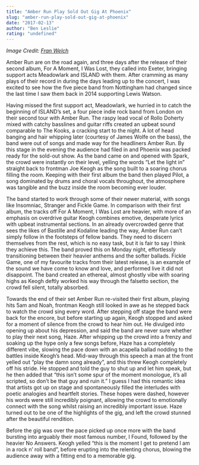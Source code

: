 ```yaml
---
title: "Amber Run Play Sold Out Gig At Phoenix"
slug: "amber-run-play-sold-out-gig-at-phoenix"
date: "2017-02-13"
author: "Ben Leslie"
rating: "undefined"
---
```


_Image Credit: [Fran Welch](http://www.gigslutz.co.uk/amber-run-live-koko-17-11-13-a-mothers-review/)_

Amber Run are on the road again, and three days after the release of their second album, For A Moment, I Was Lost, they called into Exeter, bringing support acts Meadowlark and ISLAND with them. After cramming as many plays of their record in during the days leading up to the concert, I was excited to see how the five piece band from Nottingham had changed since the last time I saw them back in 2014 supporting Lewis Watson.

Having missed the first support act, Meadowlark, we hurried in to catch the beginning of ISLAND’s set, a four piece indie rock band from London on their second tour with Amber Run. The raspy lead vocal of Rollo Doherty mixed with catchy basslines and guitar riffs created an upbeat sound comparable to The Kooks, a cracking start to the night. A lot of head banging and hair whipping later (courtesy of James Wolfe on the bass), the band were out of songs and made way for the headliners Amber Run. By this stage in the evening the audience had filed in and Phoenix was packed ready for the sold-out show. As the band came on and opened with Spark, the crowd were instantly on their level, yelling the words “Let the light in” straight back to frontman Joe Keogh as the song built to a soaring chorus filling the room. Keeping with their first album the band then played Pilot, a song dominated by drums and choral vocals throughout, the atmosphere was tangible and the buzz inside the room becoming ever louder.

The band started to work through some of their newer material, with songs like Insomniac, Stranger and Fickle Game. In comparison with their first album, the tracks off For A Moment, I Was Lost are heavier, with more of an emphasis on overdrive guitar Keogh combines emotive, desperate lyrics with upbeat instrumental sections. In an already overcrowded genre that sees the likes of Bastille and Kodaline leading the way, Amber Run can’t simply follow in the footsteps of fellow bands. They need to discern themselves from the rest, which is no easy task, but it is fair to say I think they achieve this. The band proved this on Monday night, effortlessly transitioning between their heavier anthems and the softer ballads. Fickle Game, one of my favourite tracks from their latest release, is an example of the sound we have come to know and love, and performed live it did not disappoint. The band created an ethereal, almost ghostly vibe with soaring highs as Keogh deftly worked his way through the falsetto section, the crowd fell silent, totally absorbed.

Towards the end of their set Amber Run re-visited their first album, playing hits 5am and Noah, frontman Keogh still looked in awe as he stepped back to watch the crowd sing every word. After stepping off stage the band were back for the encore, but before starting up again, Keogh stopped and asked for a moment of silence from the crowd to hear him out. He divulged into opening up about his depression, and said the band are never sure whether to play their next song, Haze. After whipping up the crowd into a frenzy and soaking up the hype only a few songs before, Haze has a completely different vibe, slowing the pace down with an acapella ballad nodding to the battles inside Keogh’s head. Mid-way through this speech a man at the front yelled out “play the damn song already”, and this threw Keogh completely off his stride. He stopped and told the guy to shut up and let him speak, but he then added that “this isn’t some spur of the moment monologue, it’s all scripted, so don’t be that guy and ruin it.” I guess I had this romantic idea that artists got up on stage and spontaneously filled the interludes with poetic analogies and heartfelt stories. These hopes were dashed, however his words were still incredibly poignant, allowing the crowd to emotionally connect with the song whilst raising an incredibly important issue. Haze turned out to be one of the highlights of the gig, and left the crowd stunned after the beautiful rendition.

Before the gig was over the pace picked up once more with the band bursting into arguably their most famous number, I Found, followed by the heavier No Answers. Keogh yelled “this is the moment I get to pretend I am in a rock n’ roll band”, before erupting into the relenting chorus, blowing the audience away with a fitting end to a memorable gig.
